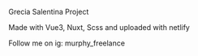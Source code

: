 Grecia Salentina Project

Made with Vue3, Nuxt, Scss and uploaded with netlify

Follow me on ig: murphy_freelance
